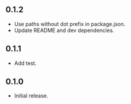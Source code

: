 ## 0.1.2

- Use paths without dot prefix in package.json.
- Update README and dev dependencies.

## 0.1.1

- Add test.


## 0.1.0

- Initial release.
